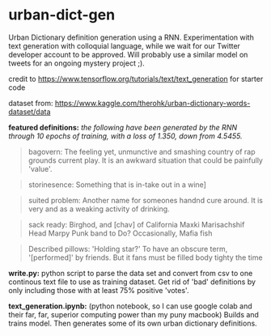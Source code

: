# urban-dict-gen
Urban Dictionary definition generation using a RNN. Experimentation with text generation with colloquial language, while we wait for our Twitter developer account to be approved. Will probably use a similar model on tweets for an ongoing mystery project ;).

credit to https://www.tensorflow.org/tutorials/text/text_generation for starter code

dataset from: https://www.kaggle.com/therohk/urban-dictionary-words-dataset/data

__featured definitions:__
_the following have been generated by the RNN through 10 epochs of training, with a loss of 1.350, down from 4.5455._
>bagovern: The feeling yet, unmunctive and smashing country of rap grounds current play. It is an awkward situation that could be painfully 'value'.

>storinesence: Something that is in-take out in a wine]

>suited problem: Another name for someones handnd cure around. It is very and as a weaking activity of drinking.

>sack ready: Birghod, and [chav] of California Maxki Marisachshif Head Marpy Punk band to Do? Occasionally, Mafia fish

>Described pillows: 'Holding star?' To have an obscure term, '[performed]' by friends. But it fans must be filled body tighty the time

__write.py:__
python script to parse the data set and convert from csv to one continous text file to use as training dataset. Get rid of 'bad' definitions by only including those with at least 75% positive 'votes'. 

__text_generation.ipynb:__
(python notebook, so I can use google colab and their far, far, superior computing power than my puny macbook)
Builds and trains model. Then generates some of its own urban dictionary definitions.
